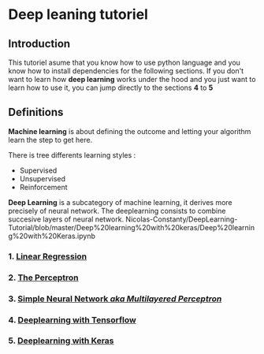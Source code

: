 # Deep leaning tutoriel

## Introduction

This tutoriel asume that you know how to use python language and you know how to install dependencies for the following sections.
If you don't want to learn how **deep learning** works under the hood and you just want to learn how to use it, you can jump directly to the sections **4** to **5**

## Definitions

**Machine learning** is about defining the outcome and letting your algorithm learn the step to get here.

There is tree differents learning styles :
 * Supervised
 * Unsupervised
 * Reinforcement
 
**Deep Learning** is a subcategory of machine learning, it derives more precisely of neural network. The deeplearning consists to combine succesive layers of neural network.
Nicolas-Constanty/DeepLearning-Tutorial/blob/master/Deep%20learning%20with%20keras/Deep%20learning%20with%20Keras.ipynb
### 1. [Linear Regression](https://plot.ly/~nicolasconstanty/10)
### 2. [The Perceptron](https://github.com/Nicolas-Constanty/DeepLearning-Tutorial/blob/master/The%20Perceptron/Perceptron.ipynb)
### 3. [Simple Neural Network *aka Multilayered Perceptron*](https://github.com/Nicolas-Constanty/DeepLearning-Tutorial/blob/master/Multilayered%20Perceptron/Simple%20Neural%20Network.ipynb)
### 4. [Deeplearning with Tensorflow](https://github.com/Nicolas-Constanty/DeepLearning-Tutorial/blob/master/Deep%20learning%20with%20tensorflow/Deep%20learning%20with%20tensorflow.ipynb)
### 5. [Deeplearning with Keras](https://github.com/Nicolas-Constanty/DeepLearning-Tutorial/blob/master/Deep%20learning%20with%20keras/Deep%20learning%20with%20Keras.ipynb)
